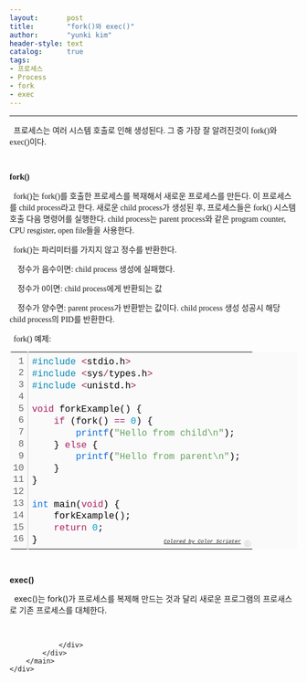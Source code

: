```yaml
---
layout:       post
title:        "fork()와 exec()"
author:       "yunki kim"
header-style: text
catalog:      true
tags: 
- 프로세스
- Process
- fork
- exec
---
```


<head></head>
<body id="tt-body-page" class="">
<div id="wrap" class="wrap-right">
    <div id="container">
        <main class="main ">
            <div class="area-main">
                <div class="area-view">
                    <div class="article-header"></div>
                    <hr>
                    <div class="article-view">
                        <div class="contents_style">
                            <p data-ke-size="size16"><span style="font-family: 'Noto Serif KR';">&nbsp; 프로세스는 여러 시스템 호출로 인해 생성된다. 그 중 가장 잘 알려진것이 fork()와 exec()이다.</span></p>
<p data-ke-size="size16">&nbsp;</p>
<p data-ke-size="size16"><b><span style="font-family: 'Noto Serif KR';">fork()</span></b></p>
<p data-ke-size="size16"><b><span style="font-family: 'Noto Serif KR';">&nbsp;&nbsp;</span></b><span style="font-family: 'Noto Serif KR';">fork()는 fork()를 호출한 프로세스를 복재해서 새로운 프로세스를 만든다. 이 프로세스를 child process라고 한다. 새로운 child process가 생성된 후, 프로세스들은 fork() 시스템 호출 다음 명령어를 실행한다. child process는 parent process와 같은 program counter, CPU resgister, open file들을 사용한다.</span><span style="font-family: 'Noto Serif KR';"></span></p>
<p data-ke-size="size16"><span style="font-family: 'Noto Serif KR';">&nbsp; fork()는 파리미터를 가지지 않고 정수를 반환한다.</span></p>
<p data-ke-size="size16"><span style="font-family: 'Noto Serif KR';">&nbsp; &nbsp; 정수가 음수이면: child process 생성에 실패했다.</span></p>
<p data-ke-size="size16"><span style="font-family: 'Noto Serif KR';">&nbsp; &nbsp; 정수가 0이면: child process에게 반환되는 값</span></p>
<p data-ke-size="size16"><span style="font-family: 'Noto Serif KR';">&nbsp; &nbsp; 정수가 양수면: parent process가 반환받는 값이다. child process 생성 성공시 해당 child process의 PID를 반환한다.</span></p>
<p data-ke-size="size16"><span style="font-family: 'Noto Serif KR';">&nbsp; fork() 예제:</span></p>
<div class="colorscripter-code" style="color: #010101; font-family: Consolas, 'Liberation Mono', Menlo, Courier, monospace !important; position: relative !important; overflow: auto;">
<table class="colorscripter-code-table" style="margin: 0; padding: 0; border: none; background-color: #fafafa; border-radius: 4px;" cellspacing="0" cellpadding="0" data-ke-align="alignLeft">
<tbody>
<tr>
<td style="padding: 6px; border-right: 2px solid #e5e5e5;">
<div style="margin: 0; padding: 0; word-break: normal; text-align: right; color: #666; font-family: Consolas, 'Liberation Mono', Menlo, Courier, monospace !important; line-height: 130%;">
<div style="line-height: 130%;">1</div>
<div style="line-height: 130%;">2</div>
<div style="line-height: 130%;">3</div>
<div style="line-height: 130%;">4</div>
<div style="line-height: 130%;">5</div>
<div style="line-height: 130%;">6</div>
<div style="line-height: 130%;">7</div>
<div style="line-height: 130%;">8</div>
<div style="line-height: 130%;">9</div>
<div style="line-height: 130%;">10</div>
<div style="line-height: 130%;">11</div>
<div style="line-height: 130%;">12</div>
<div style="line-height: 130%;">13</div>
<div style="line-height: 130%;">14</div>
<div style="line-height: 130%;">15</div>
<div style="line-height: 130%;">16</div>
</div>
</td>
<td style="padding: 6px 0; text-align: left;">
<div style="margin: 0; padding: 0; color: #010101; font-family: Consolas, 'Liberation Mono', Menlo, Courier, monospace !important; line-height: 130%;">
<div style="padding: 0 6px; white-space: pre; line-height: 130%;"><span style="color: #0086b3;">#include</span>&nbsp;<span style="color: #ff3399;"></span><span style="color: #a71d5d;">&lt;</span>stdio.h<span style="color: #ff3399;"></span><span style="color: #a71d5d;">&gt;</span></div>
<div style="padding: 0 6px; white-space: pre; line-height: 130%;"><span style="color: #0086b3;">#include</span>&nbsp;<span style="color: #ff3399;"></span><span style="color: #a71d5d;">&lt;</span>sys<span style="color: #ff3399;"></span><span style="color: #a71d5d;">/</span>types.h<span style="color: #ff3399;"></span><span style="color: #a71d5d;">&gt;</span></div>
<div style="padding: 0 6px; white-space: pre; line-height: 130%;"><span style="color: #0086b3;">#include</span>&nbsp;<span style="color: #ff3399;"></span><span style="color: #a71d5d;">&lt;</span>unistd.h<span style="color: #ff3399;"></span><span style="color: #a71d5d;">&gt;</span></div>
<div style="padding: 0 6px; white-space: pre; line-height: 130%;">&nbsp;</div>
<div style="padding: 0 6px; white-space: pre; line-height: 130%;"><span style="color: #a71d5d;">void</span>&nbsp;forkExample()&nbsp;{</div>
<div style="padding: 0 6px; white-space: pre; line-height: 130%;">&nbsp;&nbsp;&nbsp;&nbsp;<span style="color: #a71d5d;">if</span>&nbsp;(fork()&nbsp;<span style="color: #ff3399;"></span><span style="color: #a71d5d;">=</span><span style="color: #ff3399;"></span><span style="color: #a71d5d;">=</span>&nbsp;<span style="color: #0099cc;">0</span>)&nbsp;{</div>
<div style="padding: 0 6px; white-space: pre; line-height: 130%;">&nbsp;&nbsp;&nbsp;&nbsp;&nbsp;&nbsp;&nbsp;&nbsp;<span style="color: #066de2;">printf</span>(<span style="color: #63a35c;">"Hello&nbsp;from&nbsp;child\n"</span>);</div>
<div style="padding: 0 6px; white-space: pre; line-height: 130%;">&nbsp;&nbsp;&nbsp;&nbsp;}&nbsp;<span style="color: #a71d5d;">else</span>&nbsp;{</div>
<div style="padding: 0 6px; white-space: pre; line-height: 130%;">&nbsp;&nbsp;&nbsp;&nbsp;&nbsp;&nbsp;&nbsp;&nbsp;<span style="color: #066de2;">printf</span>(<span style="color: #63a35c;">"Hello&nbsp;from&nbsp;parent\n"</span>);</div>
<div style="padding: 0 6px; white-space: pre; line-height: 130%;">&nbsp;&nbsp;&nbsp;&nbsp;}</div>
<div style="padding: 0 6px; white-space: pre; line-height: 130%;">}</div>
<div style="padding: 0 6px; white-space: pre; line-height: 130%;">&nbsp;</div>
<div style="padding: 0 6px; white-space: pre; line-height: 130%;"><span style="color: #066de2;">int</span>&nbsp;main(<span style="color: #a71d5d;">void</span>)&nbsp;{</div>
<div style="padding: 0 6px; white-space: pre; line-height: 130%;">&nbsp;&nbsp;&nbsp;&nbsp;forkExample();</div>
<div style="padding: 0 6px; white-space: pre; line-height: 130%;">&nbsp;&nbsp;&nbsp;&nbsp;<span style="color: #a71d5d;">return</span>&nbsp;<span style="color: #0099cc;">0</span>;</div>
<div style="padding: 0 6px; white-space: pre; line-height: 130%;">}</div>
</div>
<div style="text-align: right; margin-top: -13px; margin-right: 5px; font-size: 9px; font-style: italic;"><a style="color: #e5e5e5text-decoration:none;" href="http://colorscripter.com/info#e" target="_blank" rel="noopener">Colored by Color Scripter</a></div>
</td>
<td style="vertical-align: bottom; padding: 0 2px 4px 0;"><a style="text-decoration: none; color: white;" href="http://colorscripter.com/info#e" target="_blank" rel="noopener"><span style="font-size: 9px; word-break: normal; background-color: #e5e5e5; color: white; border-radius: 10px; padding: 1px;">cs</span></a></td>
</tr>
</tbody>
</table>
</div>
<p data-ke-size="size16">&nbsp;</p>
<p data-ke-size="size16"><b>exec()</b></p>
<p data-ke-size="size16">&nbsp; exec()는 fork()가 프로세스를 복제해 만드는 것과 달리 새로운 프로그램의 프로새스로 기존 프로세스를 대체한다.</p>
                        </div>
                        <br>
                        <div class="tags"></div>
                    </div>
                    
                </div>
            </div>
        </main>
    </div>
</div>


</body>